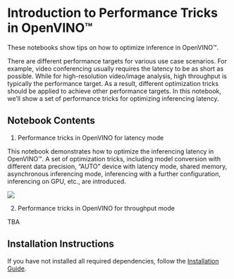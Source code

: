 # Introduction to Performance Tricks in OpenVINO™

These notebooks show tips on how to optimize inference in OpenVINO™.   

There are different performance targets for various use case scenarios. For example, video conferencing usually requires the latency to be as short as possible. While for high-resolution video/image analysis, high throughput is typically the performance target. As a result, different optimization tricks should be applied to achieve other performance targets.
In this notebook, we’ll show a set of performance tricks for optimizing inferencing latency. 

## Notebook Contents

1. Performance tricks in OpenVINO for latency mode

This notebook demonstrates how to optimize the inferencing latency in OpenVINO™.  A set of optimization tricks, including model conversion with different data precision, “AUTO” device with latency mode, shared memory, asynchronous inferencing mode, inferencing with a further configuration, inferencing on GPU, etc., are introduced.

![](https://user-images.githubusercontent.com/4547501/229120774-01f4f972-424d-4280-8395-220dd432985a.png)

2. Performance tricks in OpenVINO for throughput mode

TBA

## Installation Instructions

If you have not installed all required dependencies, follow the [Installation Guide](../../README.md).
